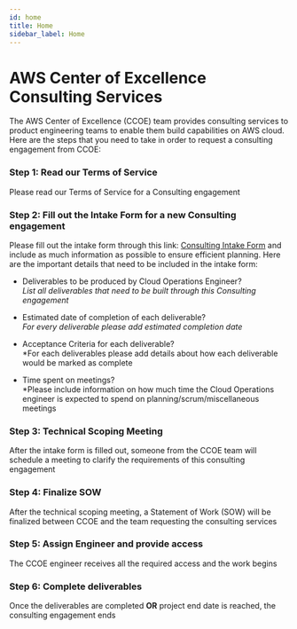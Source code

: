 ```yaml
---
id: home 
title: Home 
sidebar_label: Home
---
```

# AWS Center of Excellence Consulting Services

The AWS Center of Excellence (CCOE) team provides consulting services to product engineering teams to enable them build capabilities on AWS cloud. Here are the steps that you need to take in order to request a consulting engagement from CCOE:  


### Step 1: Read our Terms of Service
Please read our Terms of Service for a Consulting engagement

### Step 2: Fill out the Intake Form for a new Consulting engagement
Please fill out the intake form through this link: [Consulting Intake Form](https://ccoe.ideas.aha.io/ideas/new) and include as much information as possible to ensure efficient planning. Here are the important details that need to be included in the intake form:  

- Deliverables to be produced by Cloud Operations Engineer?  
*List all deliverables that need to be built through this Consulting engagement*   

- Estimated date of completion of each deliverable?  
*For every deliverable please add estimated completion date*

- Acceptance  Criteria for each deliverable?  
*For each deliverables please add details about how each deliverable would be marked as complete

- Time spent on meetings?   
*Please include information on how much time the Cloud Operations engineer is expected to spend on planning/scrum/miscellaneous meetings

### Step 3: Technical Scoping Meeting  
After the intake form is filled out, someone from the CCOE team will schedule a meeting to clarify the requirements of this consulting engagement

### Step 4: Finalize SOW
After the technical scoping meeting, a Statement of Work (SOW) will be finalized between CCOE and the team requesting the consulting services

### Step 5: Assign Engineer and provide access
The CCOE engineer receives all the required access and the work begins

### Step 6: Complete deliverables
Once the deliverables are completed **OR** project end date is reached, the consulting engagement ends


